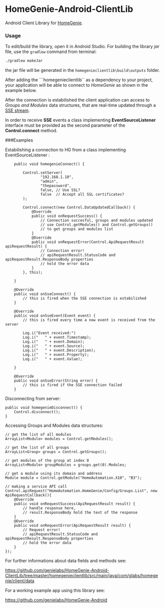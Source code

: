 HomeGenie-Android-ClientLib
===========================

Android Client Library for [HomeGenie](https://github.com/genielabs/HomeGenie).

### Usage

To edit/build the library, open it in Android Studio. For building the library *jar* file, use the ```gradlew``` command from terminal:

```bash
./gradlew makeJar
```

the jar file will be generated in the ```homegenieclientlib\build\outputs``` folder.

After adding the ```homegenieclientlib`` as a dependency to your project, your application will be able to connect to *HomeGenie* as shown in the example below.

After the connection is estabilished the client application can access to *Groups and Modules* data structures, that are real-time updated through a [SSE stream](http://en.wikipedia.org/wiki/Server-sent_events).

In order to receive **SSE** events a class implementing **EventSourceListener** interface must be provided as the second parameter of the **Control.connect** method.

###Examples

Estabilishing a connection to HG from a class implementing EventSourceListener :

        public void homegenieConnect() {
        
            Control.setServer(
                    "192.168.1.10",
                    "admin",
                    "thepassword",
                    false, // Use SSL?
                    false  // Accept all SSL certificates?
            );
            
            Control.connect(new Control.DataUpdatedCallback() {
                @Override
                public void onRequestSuccess() {
                    // Connection succesful, groups and modules updated
                    // use Control.getModules() and Control.getGroups()
                    // to get groups and modules list
                }
                @Override
                public void onRequestError(Control.ApiRequestResult apiRequestResult) {
                    // Connection error!
                    // apiRequestResult.StatusCode and apiRequestResult.ResponseBody properties
                    // hold the error data
                }
            }, this);
            
        }
        
        @Override
        public void onSseConnect() {
            // this is fired when the SSE connection is estabilished
        }

        @Override
        public void onSseEvent(Event event) {
            // this is fired every time a new event is received from the server
            
            Log.i("Event received:")
            Log.i("   " + event.Timestamp);
            Log.i("   " + event.Domain);
            Log.i("   " + event.Source);
            Log.i("   " + event.Description);
            Log.i("   " + event.Property);
            Log.i("   " + event.Value);
            
        }

        @Override
        public void onSseError(String error) {
            // this is fired if the SSE connection failed
        }        
     
Disconnecting from server:

    public void homegenieDisconnect() {
        Control.disconnect();
    }
    
Accessing Groups and Modules data structures:

    // get the list of all modules
    ArrayList<Module> modules = Control.getModules();
    
    // get the list of all groups
    ArrayList<Group> groups = Control.getGroups();
    
    // get modules of the group at index 0
    ArrayList<Module> groupModules = groups.get(0).Modules;
    
    // get a module using its domain and address
    Module module = Control.getModule("HomeAutomation.X10", "B3");
    
    // making a service API call
    Control.apiRequest("HomeAutomation.HomeGenie/Config/Groups.List", new ApiRequestCallback(){
        @Override
        public void onRequestSuccess(ApiRequestResult result) {
            // handle response here, 
            // result.ResponseBody hold the text of the response
        }
        @Override
        public void onRequestError(ApiRequestResult result) {
            // Request error!
            // apiRequestResult.StatusCode and apiRequestResult.ResponseBody properties
            // hold the error data
        }
    });

For further informations about data fields and methods see:

https://github.com/genielabs/HomeGenie-Android-ClientLib/tree/master/homegenieclientlib/src/main/java/com/glabs/homegenie/client/data

For a working example app using this library see:

https://github.com/genielabs/HomeGenie-Android







